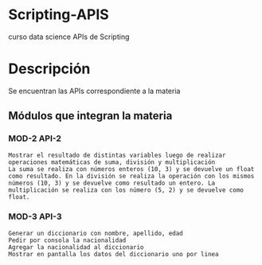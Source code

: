 # Scripting-APIS
curso data science APIs de Scripting

# Descripción

Se encuentran las APIs correspondiente a la materia

## Módulos que integran la materia

### MOD-2 API-2
    Mostrar el resultado de distintas variables luego de realizar operaciones matemáticas de suma, división y multiplicación
    La suma se realiza con números enteros (10, 3) y se devuelve un float como resultado. En la división se realiza la operación con los mismos números (10, 3) y se devuelve como resultado un entero. La multiplicación se realiza con los número (5, 2) y se devuelve como float.

### MOD-3 API-3
    Generar un diccionario con nombre, apellido, edad
    Pedir por consola la nacionalidad
    Agregar la nacionalidad al diccionario
    Mostrar en pantalla los datos del diccionario uno por linea